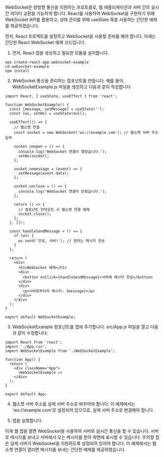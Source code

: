 WebSocket은 양방향 통신을 지원하는 프로토콜로, 웹 애플리케이션과 서버 간의 실시간 데이터 교환을 가능하게 합니다. React를 사용하여 WebSocket을 구현하기 위해 WebSocket API를 활용하고, 상태 관리를 위해 useState 훅을 사용하는 간단한 예제를 제공하겠습니다.

먼저, React 프로젝트를 설정하고 WebSocket을 사용할 준비를 해야 합니다. 아래는 간단한 React WebSocket 예제 코드입니다.

1. 먼저, React 앱을 생성하고 필요한 모듈을 설치합니다.

```
npx create-react-app websocket-example
cd websocket-example
npm install
```

2. WebSocket 통신을 관리하는 컴포넌트를 만듭니다. 예를 들어, WebSocketExample.js 파일을 생성하고 다음과 같이 작성합니다

```
import React, { useState, useEffect } from 'react';

function WebSocketExample() {
  const [message, setMessage] = useState('');
  const [ws, setWs] = useState(null);

  useEffect(() => {
    // 웹소켓 연결
    const socket = new WebSocket('ws://example.com'); // 웹소켓 서버 주소 입력

    socket.onopen = () => {
      console.log('WebSocket 연결이 열렸습니다.');
      setWs(socket);
    };

    socket.onmessage = (event) => {
      setMessage(event.data);
    };

    socket.onclose = () => {
      console.log('WebSocket 연결이 닫혔습니다.');
    };

    return () => {
      // 컴포넌트 언마운트 시 웹소켓 연결 해제
      socket.close();
    };
  }, []);

  const handleSendMessage = () => {
    if (ws) {
      ws.send('안녕, 서버!'); // 원하는 메시지 전송
    }
  };

  return (
    <div>
      <h1>WebSocket 예제</h1>
      <div>
        <button onClick={handleSendMessage}>서버에 메시지 전송</button>
      </div>
      <div>
        <p>서버로부터의 메시지: {message}</p>
      </div>
    </div>
  );
}

export default WebSocketExample;
```

3. WebSocketExample 컴포넌트를 앱에 추가합니다. src/App.js 파일을 열고 다음과 같이 수정합니다:

```
import React from 'react';
import './App.css';
import WebSocketExample from './WebSocketExample';

function App() {
  return (
    <div className="App">
      <WebSocketExample />
    </div>
  );
}

export default App;
```

4. 웹소켓 서버 주소를 실제 서버 주소로 바꾸어야 합니다. 이 예제에서는 'ws://example.com'로 설정되어 있으므로, 실제 서버 주소로 변경해야 합니다.

5. 앱을 실행합니다.

이제 웹 앱을 열면 WebSocket을 사용하여 서버와 실시간 통신을 할 수 있습니다. 서버로 메시지를 보내고 서버에서 오는 메시지를 받아 화면에 표시할 수 있습니다. 주의할 점은 실제 서버가 WebSocket을 지원하도록 설정되어 있어야 합니다. 이 예제에서는 웹소켓 연결이 열리면 메시지를 보내는 간단한 예제를 제공하였습니다.
